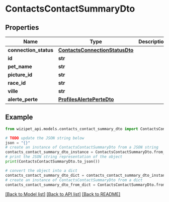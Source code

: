 # ContactsContactSummaryDto


## Properties

Name | Type | Description | Notes
------------ | ------------- | ------------- | -------------
**connection_status** | [**ContactsConnectionStatusDto**](ContactsConnectionStatusDto.md) |  | [optional] 
**id** | **str** |  | [optional] 
**pet_name** | **str** |  | [optional] 
**picture_id** | **str** |  | [optional] 
**race_id** | **str** |  | [optional] 
**ville** | **str** |  | [optional] 
**alerte_perte** | [**ProfilesAlertePerteDto**](ProfilesAlertePerteDto.md) |  | [optional] 

## Example

```python
from wizipet_api.models.contacts_contact_summary_dto import ContactsContactSummaryDto

# TODO update the JSON string below
json = "{}"
# create an instance of ContactsContactSummaryDto from a JSON string
contacts_contact_summary_dto_instance = ContactsContactSummaryDto.from_json(json)
# print the JSON string representation of the object
print(ContactsContactSummaryDto.to_json())

# convert the object into a dict
contacts_contact_summary_dto_dict = contacts_contact_summary_dto_instance.to_dict()
# create an instance of ContactsContactSummaryDto from a dict
contacts_contact_summary_dto_from_dict = ContactsContactSummaryDto.from_dict(contacts_contact_summary_dto_dict)
```
[[Back to Model list]](../README.md#documentation-for-models) [[Back to API list]](../README.md#documentation-for-api-endpoints) [[Back to README]](../README.md)


